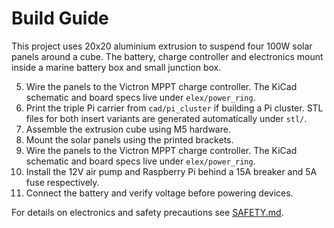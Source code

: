 # Build Guide

This project uses 20x20 aluminium extrusion to suspend four 100W solar panels around a cube.  The battery, charge controller and electronics mount inside a marine battery box and small junction box.

5. Wire the panels to the Victron MPPT charge controller.  The KiCad schematic and board specs live under `elex/power_ring`.
2. Print the triple Pi carrier from `cad/pi_cluster` if building a Pi cluster.
   STL files for both insert variants are generated automatically under `stl/`.
3. Assemble the extrusion cube using M5 hardware.
4. Mount the solar panels using the printed brackets.
5. Wire the panels to the Victron MPPT charge controller.  The KiCad schematic and board specs live under `elex/power_ring`.
6. Install the 12V air pump and Raspberry Pi behind a 15A breaker and 5A fuse respectively.
7. Connect the battery and verify voltage before powering devices.

For details on electronics and safety precautions see [SAFETY.md](SAFETY.md).
